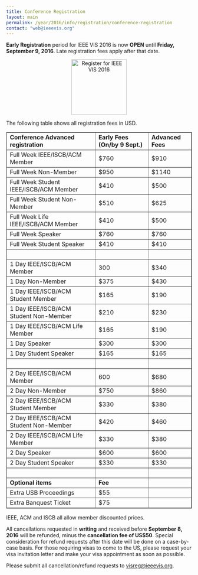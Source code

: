 ```yaml
---
title: Conference Registration
layout: main
permalink: /year/2016/info/registration/conference-registration
contact: "web@ieeevis.org"
---
```


**Early Registration** period for IEEE VIS 2016 is now **OPEN** until **Friday, September 9, 2016**. Late registration fees apply after that date.

<p align="center"><a href="http://www.cvent.com/d/2fqp0z"><img src="http://ieeevis.org/attachments/register.png" alt="Register for IEEE VIS 2016" width="150"></a></p>

The following table shows all registration fees in USD.

<table border="1">
  <tbody>
    <tr>
      <td><strong>Conference Advanced registration</strong></td>
      <td><strong>Early Fees (On/by 9 Sept.)</strong></td>
      <td><strong>Advanced Fees</strong></td>
    </tr>
    <tr>
      <td>Full Week IEEE/ISCB/ACM Member</td>
      <td>$760</td>
      <td>$910</td>
    </tr>
    <tr>
      <td>Full Week Non-Member</td>
      <td>$950</td>
      <td>$1140</td>
    </tr>
    <tr>
      <td>Full Week Student IEEE/ISCB/ACM Member</td>
      <td>$410</td>
      <td>$500</td>
    </tr>
    <tr>
      <td>Full Week Student Non-Member</td>
      <td>$510</td>
      <td>$625</td>
    </tr>
    <tr>
      <td>Full Week Life IEEE/ISCB/ACM Member</td>
      <td>$410</td>
      <td>$500</td>
    </tr>
    <tr>
      <td>Full Week Speaker</td>
      <td>$760</td>
      <td>$760</td>
    </tr>
    <tr>
      <td>Full Week Student Speaker</td>
      <td>$410</td>
      <td>$410</td>
    </tr>
    <tr>
      <td>&nbsp;</td>
      <td>&nbsp;</td>
      <td>&nbsp;</td>
    </tr>
    <tr>
      <td>1 Day IEEE/ISCB/ACM Member</td>
      <td>300</td>
      <td>$340</td>
    </tr>
    <tr>
      <td>1 Day Non-Member</td>
      <td>$375</td>
      <td>$430</td>
    </tr>
    <tr>
      <td>1 Day IEEE/ISCB/ACM Student Member</td>
      <td>$165</td>
      <td>$190</td>
    </tr>
    <tr>
      <td>1 Day IEEE/ISCB/ACM Student Non-Member</td>
      <td>$210</td>
      <td>$230</td>
    </tr>
    <tr>
      <td>1 Day IEEE/ISCB/ACM Life Member</td>
      <td>$165</td>
      <td>$190</td>
    </tr>
    <tr>
      <td>1 Day Speaker</td>
      <td>$300</td>
      <td>$300</td>
    </tr>
    <tr>
      <td>1 Day Student Speaker</td>
      <td>$165</td>
      <td>$165</td>
    </tr>
    <tr>
      <td>&nbsp;</td>
      <td>&nbsp;</td>
      <td>&nbsp;</td>
    </tr>
    <tr>
      <td>2 Day IEEE/ISCB/ACM Member</td>
      <td>600</td>
      <td>$680</td>
    </tr>
    <tr>
      <td>2 Day Non-Member</td>
      <td>$750</td>
      <td>$860</td>
    </tr>
    <tr>
      <td>2 Day IEEE/ISCB/ACM Student Member</td>
      <td>$330</td>
      <td>$380</td>
    </tr>
    <tr>
      <td>2 Day IEEE/ISCB/ACM Student Non-Member</td>
      <td>$420</td>
      <td>$460</td>
    </tr>
    <tr>
      <td>2 Day IEEE/ISCB/ACM Life Member</td>
      <td>$330</td>
      <td>$380</td>
    </tr>
    <tr>
      <td>2 Day Speaker</td>
      <td>$600</td>
      <td>$600</td>
    </tr>
    <tr>
      <td>2 Day Student Speaker</td>
      <td>$330</td>
      <td>$330</td>
    </tr>
    <tr>
      <td>&nbsp;</td>
      <td>&nbsp;</td>
      <td>&nbsp;</td>
    </tr>
    <tr>
      <td><strong>Optional items</strong></td>
      <td><strong>Fee</strong></td>
      <td>&nbsp;</td>
    </tr>
    <tr>
      <td>Extra USB Proceedings</td>
      <td>$55</td>
      <td>&nbsp;</td>
    </tr>
    <tr>
      <td>Extra Banquest Ticket</td>
      <td>$75</td>
      <td>&nbsp;</td>
    </tr>
  </tbody>
</table>

IEEE, ACM and ISCB all allow member discounted prices.

All cancellations requested in **writing** and received before **September 8, 2016** will be refunded, minus the **cancellation fee of US$50**. Special consideration for refund requests after this date will be done on a case-by-case basis. For those requiring visas to come to the US, please request your visa invitation letter and make your visa appointment as soon as possible.

Please submit all cancellation/refund requests to visreg@ieeevis.org.



